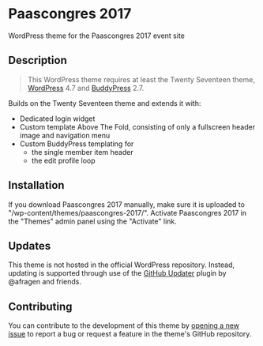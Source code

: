 # Paascongres 2017 #

WordPress theme for the Paascongres 2017 event site

## Description ##

> This WordPress theme requires at least the Twenty Seventeen theme, [WordPress](https://wordpress.org) 4.7 and [BuddyPress](https://buddypress.org) 2.7.

Builds on the Twenty Seventeen theme and extends it with:

* Dedicated login widget
* Custom template Above The Fold, consisting of only a fullscreen header image and navigation menu
* Custom BuddyPress templating for
	* the single member item header
	* the edit profile loop

## Installation ##

If you download Paascongres 2017 manually, make sure it is uploaded to "/wp-content/themes/paascongres-2017/". Activate Paascongres 2017 in the "Themes" admin panel using the "Activate" link.

## Updates ##

This theme is not hosted in the official WordPress repository. Instead, updating is supported through use of the [GitHub Updater](https://github.com/afragen/github-updater/) plugin by @afragen and friends.

## Contributing ##

You can contribute to the development of this theme by [opening a new issue](https://github.com/vgsr/paascongres-2017/issues/) to report a bug or request a feature in the theme's GitHub repository.
